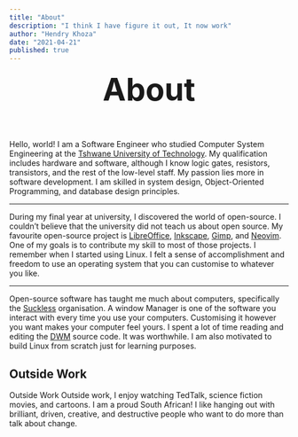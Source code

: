 ```yaml
---
title: "About"
description: "I think I have figure it out, It now work"
author: "Hendry Khoza"
date: "2021-04-21"
published: true
---
```


<script lang="ts">
	import { Line, WrittenBy   } from '$lib';
	import PageHead from '$lib/components/PageHead.svelte';
</script>

<style>
h1 {
	margin: 0;
}

center {
	margin-bottom: 3.5rem;
}
hr {
    color: transparent;
    }

.post-title {
	font-family: var(--font-mono);
	font-size: 3.5rem;
	text-align: center;
	padding: 0;
}

@media (min-width: 490px) {
    h1 {
        margin-bottom: 0;
    }
}
</style>


<PageHead title="Home" description="A litle more information about me" />

<WrittenBy name="Hendry" date="" />
<h1 class="post-title">About</h1>
<center>
    <Line width={5} />
</center>


Hello, world! I am a Software Engineer who studied Computer System Engineering
at the [Tshwane University of Technology](https://www.tut.ac.za/). My qualification includes hardware and
software, although I know logic gates, resistors, transistors, and the rest of
the low-level staff. My passion lies more in software development. I am skilled
in system design, Object-Oriented Programming, and database design principles.

---

During my final year at university, I discovered the world of open-source. I
couldn’t believe that the university did not teach us about open source. My
favourite open-source project is [LibreOffice](https://www.libreoffice.org/),
[Inkscape](https://inkscape.org/), [Gimp](https://www.gimp.org/), and
[Neovim](https://neovim.io/). One
of my goals is to contribute my skill to most of those projects. I remember
when I started using Linux. I felt a sense of accomplishment and freedom to use
an operating system that you can customise to whatever you like.

---

Open-source software has taught me much about computers, specifically the
[Suckless](https://dwm.suckless.org/) organisation. A window Manager is one of the software you interact
with every time you use your computers. Customising it however you want makes
your computer feel yours. I spent a lot of time reading and editing the [DWM](https://dwm.suckless.org/dwm)
source code. It was worthwhile. I am also motivated to build Linux from scratch
just for learning purposes.


## Outside Work

Outside Work Outside work, I enjoy watching
TedTalk, science fiction movies, and cartoons. I am a proud South African! I
like hanging out with brilliant, driven, creative, and destructive people who
want to do more than talk about change.



